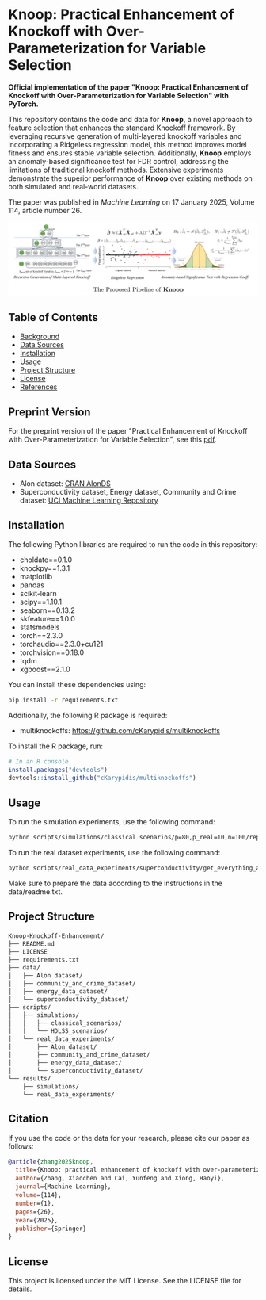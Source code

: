 # Knoop: Practical Enhancement of Knockoff with Over-Parameterization for Variable Selection

**Official implementation of the paper "Knoop: Practical Enhancement of Knockoff with Over-Parameterization for Variable Selection" with PyTorch.**

This repository contains the code and data for **Knoop**, a novel approach to feature selection that enhances the standard Knockoff framework. By leveraging recursive generation of multi-layered knockoff variables and incorporating a Ridgeless regression model, this method improves model fitness and ensures stable variable selection. Additionally, **Knoop** employs an anomaly-based significance test for FDR control, addressing the limitations of traditional knockoff methods. Extensive experiments demonstrate the superior performance of **Knoop** over existing methods on both simulated and real-world datasets. 

The paper was published in *Machine Learning* on 17 January 2025, Volume 114, article number 26.

![Example Image](knoop-ridgeless.png)

## Table of Contents
- [Background](#background)
- [Data Sources](#data-sources)
- [Installation](#installation)
- [Usage](#usage)
- [Project Structure](#project-structure)
- [License](#license)
- [References](#references)

## Preprint Version
For the preprint version of the paper "Practical Enhancement of Knockoff with Over-Parameterization for Variable Selection", see this [pdf](https://xiaochenzhang166.github.io/paper/Practical_Enhancement_of_Knockoff_with_Over_Parameterization_for_Variable_Selection.pdf).

## Data Sources
- Alon dataset: [CRAN AlonDS](https://search.r-project.org/CRAN/refmans/HiDimDA/html/AlonDS.html)
- Superconductivity dataset, Energy dataset, Community and Crime dataset: [UCI Machine Learning Repository](https://archive.ics.uci.edu/datasets)

## Installation
The following Python libraries are required to run the code in this repository:

- choldate==0.1.0
- knockpy==1.3.1
- matplotlib
- pandas
- scikit-learn
- scipy==1.10.1
- seaborn==0.13.2
- skfeature==1.0.0
- statsmodels
- torch==2.3.0
- torchaudio==2.3.0+cu121
- torchvision==0.18.0
- tqdm
- xgboost==2.1.0

You can install these dependencies using:
```bash
pip install -r requirements.txt
```
Additionally, the following R package is required:
- multiknockoffs:  https://github.com/cKarypidis/multiknockoffs

To install the R package, run:
```R
# In an R console
install.packages("devtools")
devtools::install_github("cKarypidis/multiknockoffs")
```

## Usage
To run the simulation experiments, use the following command:
```bash
python scripts/simulations/classical scenarios/p=80,p_real=10,n=100/repeats.py
```
To run the real dataset experiments, use the following command:
```bash
python scripts/real_data_experiments/superconductivity/get_everything_about_BestKFeatures.py
```
Make sure to prepare the data according to the instructions in the data/readme.txt.

## Project Structure
```plaintext
Knoop-Knockoff-Enhancement/
├── README.md
├── LICENSE
├── requirements.txt
├── data/
│   ├── Alon dataset/
│   ├── community_and_crime_dataset/
│   ├── energy_data_dataset/
│   └── superconductivity_dataset/
├── scripts/
│   ├── simulations/
│   │   ├── classical_scenarios/
│   │   └── HDLSS_scenarios/
│   └── real_data_experiments/
│       ├── Alon_dataset/
│       ├── community_and_crime_dataset/
│       ├── energy_data_dataset/
│       └── superconductivity_dataset/
└── results/
    ├── simulations/
    └── real_data_experiments/
```

## Citation

If you use the code or the data for your research, please cite our paper as follows:

```bibtex
@article{zhang2025knoop,
  title={Knoop: practical enhancement of knockoff with over-parameterization for variable selection},
  author={Zhang, Xiaochen and Cai, Yunfeng and Xiong, Haoyi},
  journal={Machine Learning},
  volume={114},
  number={1},
  pages={26},
  year={2025},
  publisher={Springer}
}
```

## License
This project is licensed under the MIT License. See the LICENSE file for details.

